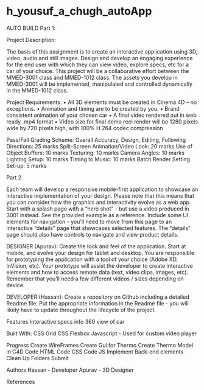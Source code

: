# h_yousuf_a_chugh_autoApp
AUTO BUILD
Part 1:
 
Project Description:

The basis of this assignment is to create an interactive application using 3D, video, audio and still images. Design and develop an engaging experience for the end user with which they can view video, explore specs, etc for a car of your choice. 
This project will be a collaborative effort between the MMED-3001 class and MMED-1012 class. The assets you develop in MMED-3001 will be implemented, manipulated and controlled dynamically in the MMED-1012 class.

Project Requirements:
• All 3D elements must be created in Cinema 4D – no exceptions. 
• Animation and timing are to be created by you. 
• Brand consistent animation of your chosen car 
• A final video rendered out in web ready .mp4 format 
• Video size for final demo reel render will be 1280 pixels wide by 720 pixels high, with 100% H.264 codec compression 


Pass/Fail Grading Scheme:
Overall Accuracy, Design, Editing, Following Directions: 25 marks
Split-Screen Animation/Video Look: 20 marks 
Use of Object Buffers: 10 marks 
Texturing: 10 marks Camera Angles: 10 marks 
Lighting Setup: 10 marks 
Timing to Music: 10 marks
Batch Render Setting Set-up: 5 marks 



Part 2

Each team will develop a responsive mobile-first application to showcase an interactive implementation of your design. Please note that this means that you can consider how the graphics and interactivity evolve as a web app. Start with a splash page with a “hero shot” - but use a video produced in 3001 instead. See the provided example as a reference. Include some UI elements for navigation - you’ll need to move from this page to an interactive “details” page that showcases selected features. The “details” page should also have controls to navigate and view product details. 

DESIGNER (Apurav): 
Create the look and feel of the application. Start at mobile, and evolve your design for tablet and desktop. You are responsible for prototyping the application with a tool of your choice (Adobe XD, InVision, etc). Your prototype will assist the developer to create interactive elements and how to access remote data (text, video clips, images, etc). Remember that you’ll need a few different videos / sizes depending on device.

DEVELOPER (Hassan):
Create a repository on Github including a detailed Readme file. Put the appropriate information in the Readme file - you will likely have to update throughout the lifecycle of the project. 


Features
Interactive specs info
360 view of car

Built With:
CSS Grid
CSS Flexbox
Javascript - Used for custom video player

Progress
 Create WireFrames
 Create Gui for Thermo
 Create Thermo Model in C4D
 Code HTML
 Code CSS
 Code JS
 Implement Back-end elements
 Clean Up Folders
 Submit

Authors
Hassan - Developer
Apurav - 3D Designer
 
References
